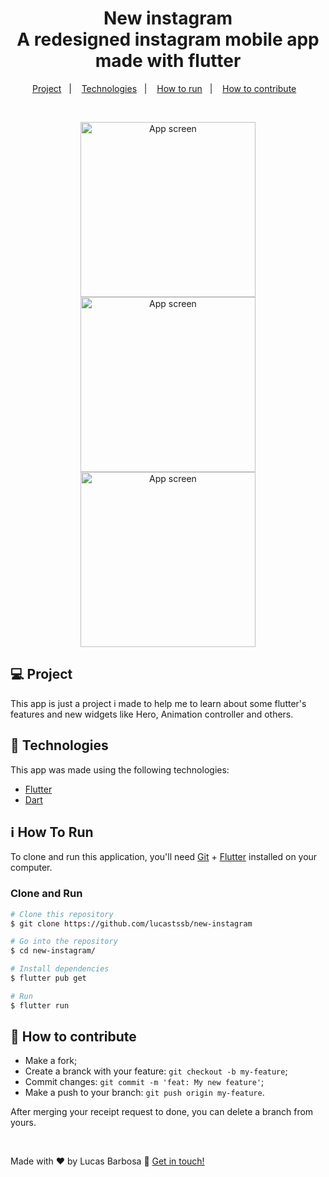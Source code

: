 <h1 align="center">
    New instagram <br/>
    A redesigned instagram mobile app made with flutter
</h1>

<p align="center">
  <a href="#-project">Project</a>&nbsp;&nbsp;&nbsp;|&nbsp;&nbsp;&nbsp;
  <a href="#rocket-technologies">Technologies</a>&nbsp;&nbsp;&nbsp;|&nbsp;&nbsp;&nbsp;
  <a href="#information_source-how-to-run">How to run</a>&nbsp;&nbsp;&nbsp;|&nbsp;&nbsp;&nbsp;
  <a href="#-how-to-contribute">How to contribute</a>&nbsp;&nbsp;&nbsp;
  
</p>

<br>

<p align="center">
  <img alt="App screen" src=".github/screen1.gif" width="280px">
  <img alt="App screen" src=".github/screen2.gif" width="280px">
  <img alt="App screen" src=".github/screen3.gif" width="280px">
</p>

## 💻 Project

This app is just a project i made to help me to learn about some flutter's features and new widgets like Hero, Animation controller and others. 


## :rocket: Technologies

This app was made using the following technologies:
- [Flutter][flutter]
- [Dart][dart]

## :information_source: How To Run

To clone and run this application, you'll need [Git](https://git-scm.com) + [Flutter][flutter] installed on your computer.

### Clone and Run 

```bash
# Clone this repository
$ git clone https://github.com/lucastssb/new-instagram

# Go into the repository
$ cd new-instagram/

# Install dependencies
$ flutter pub get

# Run 
$ flutter run

```

## 🤔 How to contribute

-  Make a fork;
-  Create a branck with your feature: `git checkout -b my-feature`;
-  Commit changes: `git commit -m 'feat: My new feature'`;
-  Make a push to your branch: `git push origin my-feature`.

After merging your receipt request to done, you can delete a branch from yours.

<br>

Made with ♥ by Lucas Barbosa :wave: [Get in touch!](https://www.linkedin.com/in/lucas-barbosa-60b56416b/)


[flutter]: https://flutter.dev/
[dart]: https://dart.dev/
